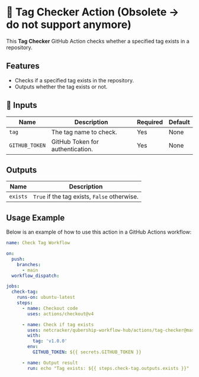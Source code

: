 # 🚀 Tag Checker Action (Obsolete -> do not support anymore)

This **Tag Checker** GitHub Action checks whether a specified tag exists in a repository.

## Features

- Checks if a specified tag exists in the repository.
- Outputs whether the tag exists or not.

## 📌 Inputs

| Name           | Description                      | Required | Default |
| -------------- | -------------------------------- | -------- | ------- |
| `tag`          | The tag name to check.           | Yes      | None    |
| `GITHUB_TOKEN` | GitHub Token for authentication. | Yes      | None    |

## Outputs

| Name     | Description                                  |
| -------- | -------------------------------------------- |
| `exists` | `True` if the tag exists, `False` otherwise. |

## Usage Example

Below is an example of how to use this action in a GitHub Actions workflow:

```yaml
name: Check Tag Workflow

on:
  push:
    branches:
      - main
  workflow_dispatch:

jobs:
  check-tag:
    runs-on: ubuntu-latest
    steps:
      - name: Checkout code
        uses: actions/checkout@v4

      - name: Check if tag exists
        uses: netcracker/qubership-workflow-hub/actions/tag-checker@master
        with:
          tag: 'v1.0.0'
        env:
          GITHUB_TOKEN: ${{ secrets.GITHUB_TOKEN }}

      - name: Output result
        run: echo "Tag exists: ${{ steps.check-tag.outputs.exists }}"